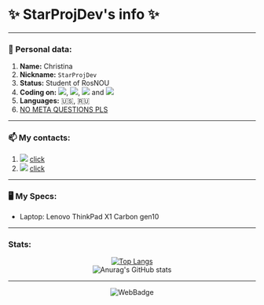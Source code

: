 # ✨ StarProjDev's info ✨
----
### 🧬 Personal data:
1. **Name:** Christina
2. **Nickname:** `StarProjDev`
3. **Status:** Student of RosNOU
4. **Coding on:** <img src="https://img.shields.io/badge/Node.js-43853D?style=square&logo=node.js&logoColor=white" />, <img src="https://img.shields.io/badge/C%2B%2B-00599C?style=square&logo=c%2B%2B&logoColor=white" />, <img src="https://img.shields.io/badge/JavaScript-323330?style=square&logo=javascript&logoColor=F7DF1E" /> and <img src="https://img.shields.io/badge/Kotlin-7F52FF?style=square&logo=Kotlin&logoColor=white" />
5. **Languages:** 🇺🇸, 🇷🇺
6. [NO META QUESTIONS PLS](https://nometa.xyz/)
----
### 📫 My contacts:
1. <img src="https://img.shields.io/badge/Telegram-2CA5E0?style=square&logo=telegram&logoColor=white" /> [click](https://t.me/starprojdev)
2. <img src="https://img.shields.io/badge/website-000000?style=square&logo=About.me&logoColor=white" /> [click](https://StarProj.dev)
----
### 🖥️ My Specs:
* Laptop: Lenovo ThinkPad X1 Carbon gen10
----
### Stats:

<div align="center"> 
  
[![Top Langs](https://github-readme-stats-pearl-one.vercel.app/api/top-langs/?username=StarProjDev&theme=github_dark&show_icons=true&langs_count=6)](https://github.com/StarProjDev/github-readme-stats)
<br />
![Anurag's GitHub stats](https://github-readme-stats-pearl-one.vercel.app/api?username=StarProjDev&show_icons=true&theme=github_dark&count_private=true)
  
</div>

----

<div align="center"> 
  <img src="https://StarProj.dev/img/logo_name_slogan.png" alt="WebBadge" border="0">
</div>


<!---
StarProjDev/StarProjDev is a ✨ special ✨ repository because its `README.md` (this file) appears on your GitHub profile.
You can click the Preview link to take a look at your changes.
--->
